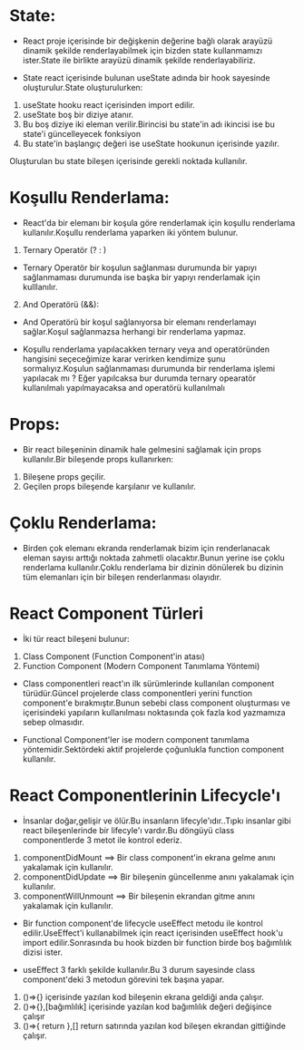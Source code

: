 # State:

- React proje içerisinde bir değişkenin değerine bağlı olarak arayüzü dinamik şekilde renderlayabilmek için bizden state kullanmamızı ister.State ile birlikte arayüzü dinamik şekilde renderlayabiliriz.

- State react içerisinde bulunan useState adında bir hook sayesinde oluşturulur.State oluşturulurken:

1. useState hooku react içerisinden import edilir.
2. useState boş bir diziye atanır.
3. Bu boş diziye iki eleman verilir.Birincisi bu state'in adı ikincisi ise bu state'i güncelleyecek fonksiyon
4. Bu state'in başlangıç değeri ise useState hookunun içerisinde yazılır.

Oluşturulan bu state bileşen içerisinde gerekli noktada kullanılır.

# Koşullu Renderlama:

- React'da bir elemanı bir koşula göre renderlamak için koşullu renderlama kullanılır.Koşullu renderlama yaparken iki yöntem bulunur.

1. Ternary Operatör (? : )

- Ternary Operatör bir koşulun sağlanması durumunda bir yapıyı sağlanmaması durumunda ise başka bir yapıyı renderlamak için kulllanılır.

2. And Operatörü (&&):

- And Operatörü bir koşul sağlanıyorsa bir elemanı renderlamayı sağlar.Koşul sağlanmazsa herhangi bir renderlama yapmaz.

* Koşullu renderlama yapılacakken ternary veya and operatöründen hangisini seçeceğimize karar verirken kendimize şunu sormalıyız.Koşulun sağlanmaması durumunda bir renderlama işlemi yapılacak mı ? Eğer yapılcaksa bur durumda ternary opearatör kullanılmalı yapılmayacaksa and operatörü kullanılmalı

# Props:

- Bir react bileşeninin dinamik hale gelmesini sağlamak için props kullanılır.Bir bileşende props kullanırken:

1. Bileşene props geçilir.
2. Geçilen props bileşende karşılanır ve kullanılır.

# Çoklu Renderlama:

- Birden çok elemanı ekranda renderlamak bizim için renderlanacak eleman sayısı arttığı noktada zahmetli olacaktır.Bunun yerine ise çoklu renderlama kullanılır.Çoklu renderlama bir dizinin dönülerek bu dizinin tüm elemanları için bir bileşen renderlanması olayıdır.

# React Component Türleri

- İki tür react bileşeni bulunur:

1. Class Component (Function Component'in atası)
2. Function Component (Modern Component Tanımlama Yöntemi)

- Class componentleri react'ın ilk sürümlerinde kullanılan component türüdür.Güncel projelerde class componentleri yerini function component'e bırakmıştır.Bunun sebebi class component oluşturması ve içerisindeki yapıların kullanılması noktasında çok fazla kod yazmamıza sebep olmasıdır.

- Functional Component'ler ise modern component tanımlama yöntemidir.Sektördeki aktif projelerde çoğunlukla function component kullanılır.

# React Componentlerinin Lifecycle'ı

- İnsanlar doğar,gelişir ve ölür.Bu insanların lifecyle'ıdır..Tıpkı insanlar gibi react bileşenlerinde bir lifecyle'ı vardır.Bu döngüyü class componentlerde 3 metot ile kontrol ederiz.

1. componentDidMount ==> Bir class component'in ekrana gelme anını yakalamak için kullanılır.
2. componentDidUpdate ==> Bir bileşenin güncellenme anını yakalamak için kullanılır.
3. componentWillUnmount ==> Bir bileşenin ekrandan gitme anını yakalamak için kullanılır.

- Bir function component'de lifecycle useEffect metodu ile kontrol edilir.UseEffect'i kullanabilmek için react içerisinden useEffect hook'u import edilir.Sonrasında bu hook bizden bir function birde boş bağımlılık dizisi ister.

- useEffect 3 farklı şekilde kullanılır.Bu 3 durum sayesinde class component'deki 3 metodun görevini tek başına yapar.

1. ()=>{} içerisinde yazılan kod bileşenin ekrana geldiği anda çalışır.
2. ()=>{},[bağımlılık] içerisinde yazılan kod bağımlılık değeri değişince çalışır
3. ()=>{ return },[] return satırında yazılan kod bileşen ekrandan gittiğinde çalışır.
